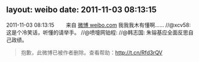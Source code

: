 layout: weibo
date: 2011-11-03 08:13:15
---
<meta name="referrer" content="no-referrer" />

2011-11-03 08:13:15  &nbsp;&nbsp;&nbsp;&nbsp;&nbsp;&nbsp; 来自 <a href="http://weibo.com/" rel="nofollow">微博 weibo.com</a>
我我我木有懂啊…… //@xcv58: 这是个冷笑话，听懂的请举手。 //@喷嚏网铂程: //@韩志国: 朱镕基应全面反思自己政绩。
>  抱歉，此微博已被作者删除。查看帮助：http://t.cn/Rfd3rQV
